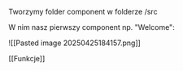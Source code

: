 Tworzymy folder component w folderze /src

W nim nasz pierwszy component np. "Welcome":

![[Pasted image 20250425184157.png]]

[[Funkcje]]
